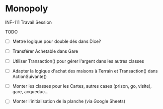 # Monopoly
INF-111 Travail Session

TODO

- [ ] Mettre logique pour double dés dans Dice?
- [ ] Transférer Achetable dans Gare
- [ ] Utiliser Transaction() pour gérer l'argent dans les autres classes
- [ ] Adapter la logique d'achat des maisons à Terrain et Transaction() dans ActionSuivante()
- [ ] Monter les classes pour les Cartes, autres cases (prison, go, visite), gare, acqueduc...
- [ ] Monter l'initialisation de la planche (via Google Sheets)

